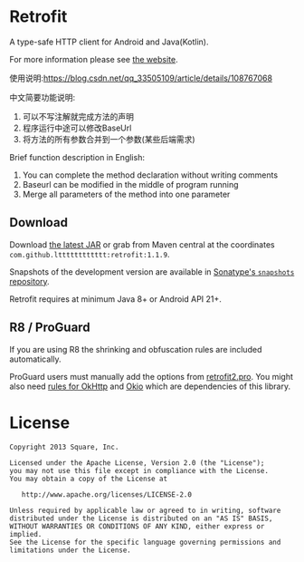 Retrofit
========

A type-safe HTTP client for Android and Java(Kotlin).

For more information please see [the website][1].

使用说明:https://blog.csdn.net/qq_33505109/article/details/108767068

中文简要功能说明:
1. 可以不写注解就完成方法的声明
2. 程序运行中途可以修改BaseUrl
3. 将方法的所有参数合并到一个参数(某些后端需求)

Brief function description in English:
1. You can complete the method declaration without writing comments
2. Baseurl can be modified in the middle of program running
3. Merge all parameters of the method into one parameter


Download
--------

Download [the latest JAR][2] or grab from Maven central at the coordinates `com.github.ltttttttttttt:retrofit:1.1.9`.

Snapshots of the development version are available in [Sonatype's `snapshots` repository][snap].

Retrofit requires at minimum Java 8+ or Android API 21+.


R8 / ProGuard
-------------

If you are using R8 the shrinking and obfuscation rules are included automatically.

ProGuard users must manually add the options from
[retrofit2.pro][proguard file].
You might also need [rules for OkHttp][okhttp proguard] and [Okio][okio proguard] which are dependencies of this library.


License
=======

    Copyright 2013 Square, Inc.

    Licensed under the Apache License, Version 2.0 (the "License");
    you may not use this file except in compliance with the License.
    You may obtain a copy of the License at

       http://www.apache.org/licenses/LICENSE-2.0

    Unless required by applicable law or agreed to in writing, software
    distributed under the License is distributed on an "AS IS" BASIS,
    WITHOUT WARRANTIES OR CONDITIONS OF ANY KIND, either express or implied.
    See the License for the specific language governing permissions and
    limitations under the License.


 [1]: https://square.github.io/retrofit/
 [2]: https://search.maven.org/remote_content?g=com.squareup.retrofit2&a=retrofit&v=LATEST
 [snap]: https://oss.sonatype.org/content/repositories/snapshots/
 [proguard file]: https://github.com/square/retrofit/blob/master/retrofit/src/main/resources/META-INF/proguard/retrofit2.pro
 [okhttp proguard]: https://square.github.io/okhttp/#r8-proguard
 [okio proguard]: https://square.github.io/okio/#r8-proguard
